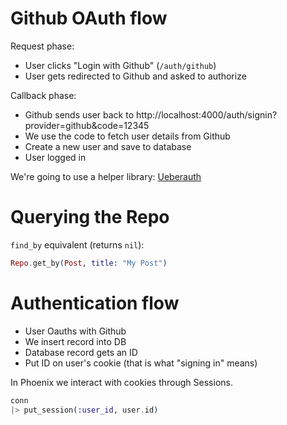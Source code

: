 # Github OAuth flow

Request phase:

* User clicks "Login with Github" (`/auth/github`)
* User gets redirected to Github and asked to authorize

Callback phase:

* Github sends user back to http://localhost:4000/auth/signin?provider=github&code=12345
* We use the code to fetch user details from Github
* Create a new user and save to database
* User logged in

We're going to use a helper library: [Ueberauth](https://github.com/ueberauth/ueberauth)

# Querying the Repo

`find_by` equivalent (returns `nil`):

```elixir
Repo.get_by(Post, title: "My Post")
```

# Authentication flow

* User Oauths with Github
* We insert record into DB
* Database record gets an ID
* Put ID on user's cookie (that is what "signing in" means)

In Phoenix we interact with cookies through Sessions.

```elixir
conn
|> put_session(:user_id, user.id)
```
